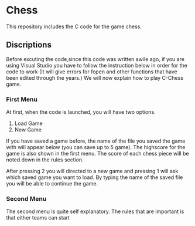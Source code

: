 # Chess
This repository includes the C code for the game chess.
## Discriptions
Before excuting the code,since this code was written awile ago, if you are using Visual Studio you have to follow the instruction below 
in order for the code to work (It will give errors for fopen and other functions that have been edited through the years.)
We will now explain how to play C-Chess game.
### First Menu
At first, when the code is launched, you will have two options.
1. Load Game
2. New Game

If you have saved a game before, the name of the file you saved the game with will appear below (you can save up to 5 game). The highscore for the game is also 
shown in the first menu. The score of each chess piece will be noted down in the rules section.

After pressing 2 you will directed to a new game and pressing 1 will ask which saved game you want to load. By typing the name of the
saved file you will be able to continue the game.
### Second Menu
The second menu is quite self explanatory. The rules that are important is that either teams can start 
